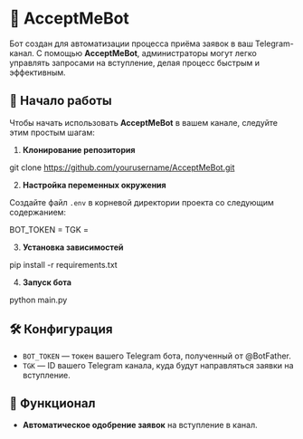 # 🤖 AcceptMeBot

Бот создан для автоматизации процесса приёма заявок в ваш Telegram-канал. С помощью **AcceptMeBot**, администраторы могут легко управлять запросами на вступление, делая процесс быстрым и эффективным.

## 🚀 Начало работы

Чтобы начать использовать **AcceptMeBot** в вашем канале, следуйте этим простым шагам:

1. **Клонирование репозитория**

git clone https://github.com/yourusername/AcceptMeBot.git


2. **Настройка переменных окружения**

Создайте файл `.env` в корневой директории проекта со следующим содержанием:

BOT_TOKEN = 
TGK = 


3. **Установка зависимостей**

pip install -r requirements.txt


4. **Запуск бота**

python main.py


## 🛠 Конфигурация

- `BOT_TOKEN` — токен вашего Telegram бота, полученный от @BotFather.
- `TGK` — ID вашего Telegram канала, куда будут направляться заявки на вступление.

## 📝 Функционал

- **Автоматическое одобрение заявок** на вступление в канал.
